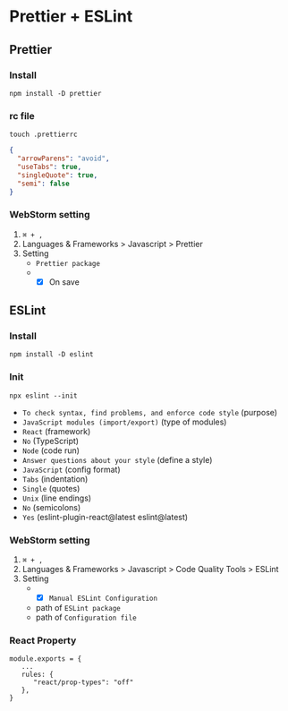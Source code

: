 # Prettier + ESLint

## Prettier

### Install

`npm install -D prettier`

### rc file

`touch .prettierrc`

```json
{
  "arrowParens": "avoid",
  "useTabs": true,
  "singleQuote": true,
  "semi": false
}
```

### WebStorm setting

1. `⌘ + ,`
1. Languages & Frameworks > Javascript > Prettier
1. Setting 
   - `Prettier package`
   - - [x] On save
    
## ESLint

### Install
`npm install -D eslint`

### Init
`npx eslint --init`
* `To check syntax, find problems, and enforce code style` (purpose)
* `JavaScript modules (import/export)` (type of modules)
* `React` (framework)
* `No` (TypeScript)
* `Node` (code run)
* `Answer questions about your style` (define a style)
* `JavaScript` (config format)
* `Tabs` (indentation)
* `Single` (quotes)
* `Unix` (line endings)
* `No` (semicolons)
* `Yes` (eslint-plugin-react@latest eslint@latest)

### WebStorm setting

1. `⌘ + ,`
1. Languages & Frameworks > Javascript > Code Quality Tools > ESLint
1. Setting
   - - [x] `Manual ESLint Configuration` 
   - path of `ESLint package`
   - path of `Configuration file`
   
### React Property
```
module.exports = {
   ...
   rules: {
      "react/prop-types": "off"
   },
}
```